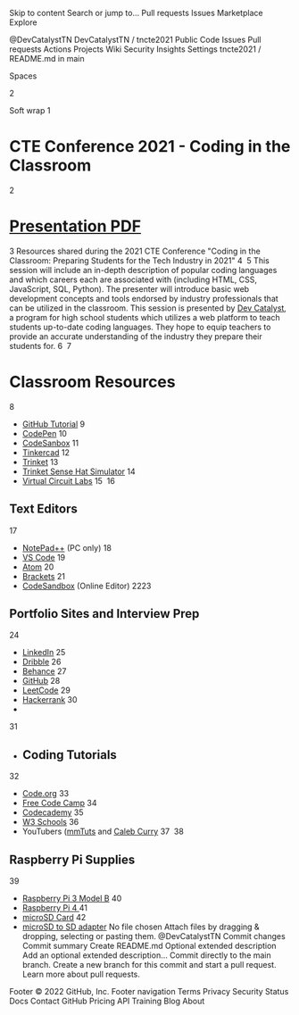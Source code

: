 Skip to content
Search or jump to…
Pull requests
Issues
Marketplace
Explore
 
@DevCatalystTN 
DevCatalystTN
/
tncte2021
Public
Code
Issues
Pull requests
Actions
Projects
Wiki
Security
Insights
Settings
tncte2021
/
README.md
in
main
 

Spaces

2

Soft wrap
1
# CTE Conference 2021 - Coding in the Classroom
2
# [Presentation PDF](https://drive.google.com/file/d/1kG85hc9N6BMEFsheRgr_MQ4XOJQnwg_m/view?usp=sharing)
3
Resources shared during the 2021 CTE Conference "Coding in the Classroom: Preparing Students for the Tech Industry in 2021"
4
​
5
This session will include an in-depth description of popular coding languages and which careers each are associated with (including HTML, CSS, JavaScript, SQL, Python). The presenter will introduce basic web development concepts and tools endorsed by industry professionals that can be utilized in the classroom. This session is presented by [Dev Catalyst](devcatalyst.com), a program for high school students which utilizes a web platform to teach students up-to-date coding languages. They hope to equip teachers to provide an accurate understanding of the industry they prepare their students for.
6
​
7
# Classroom Resources
8
- [GitHub Tutorial](https://guides.github.com/)
9
- [CodePen](https://codepen.io/)
10
- [CodeSanbox](https://codesandbox.io/dashboard)
11
- [Tinkercad](https://www.tinkercad.com/)
12
- [Trinket](https://trinket.io/)
13
- [Trinket Sense Hat Simulator](https://trinket.io/library/trinkets/d8e8abe6e2)
14
- [Virtual Circuit Labs](https://phet.colorado.edu/en/simulation/circuit-construction-kit-dc-virtual-lab)
15
​
16
## Text Editors
17
- [NotePad++](https://notepad-plus-plus.org/downloads/) (PC only)
18
- [VS Code](https://code.visualstudio.com/)
19
- [Atom](https://atom.io/)
20
- [Brackets](http://brackets.io/)
21
- [CodeSandbox](https://codesandbox.io/) (Online Editor)
22
​
23
## Portfolio Sites and Interview Prep
24
- [LinkedIn](https://www.linkedin.com/)
25
- [Dribble](https://dribbble.com/)
26
- [Behance](https://www.behance.net/)
27
- [GitHub](github.com)
28
- [LeetCode](https://leetcode.com/)
29
- [Hackerrank](https://www.hackerrank.com/)
30
- 
31
- ## Coding Tutorials
32
- [Code.org](https://code.org/)
33
- [Free Code Camp](https://www.freecodecamp.org/)
34
- [Codecademy](https://www.codecademy.com/)
35
- [W3 Schools](https://www.w3schools.com/)
36
- YouTubers ([mmTuts](https://www.youtube.com/channel/UCzyuZJ8zZ-Lhfnz41DG5qLw) and [Caleb Curry](https://www.youtube.com/user/CalebTheVideoMaker2)
37
​
38
## Raspberry Pi Supplies
39
- [Raspberry Pi 3 Model B](https://www.adafruit.com/product/3775)
40
- [Raspberry Pi 4 ](https://www.canakit.com/raspberry-pi-4-basic-kit.html)
41
- [microSD Card](https://www.amazon.com/Silicon-Power-Speed-MicroSD-Adapter/dp/B07Q384TPK?tag=georiot-us-default-20&ascsubtag=tomshardware-us-1069463351103967600-20&geniuslink=true)
42
- [microSD to SD adapter](https://www.amazon.com/SanDisk-microSD-Memory-Adapter-MICROSD-ADAPTER/dp/B0047WZOOO/ref=sr_1_3?dchild=1&keywords=microSD+to+SD+adapter&qid=1625672623&s=electronics&sr=1-3)
No file chosen
Attach files by dragging & dropping, selecting or pasting them.
@DevCatalystTN
Commit changes
Commit summary
Create README.md
Optional extended description
Add an optional extended description…
 Commit directly to the main branch.
 Create a new branch for this commit and start a pull request. Learn more about pull requests.
 
Footer
© 2022 GitHub, Inc.
Footer navigation
Terms
Privacy
Security
Status
Docs
Contact GitHub
Pricing
API
Training
Blog
About

